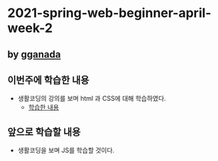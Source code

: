 # 2021-spring-web-beginner-april-week-2

## by [gganada](https://github.com/gganada)

## 이번주에 학습한 내용

- 생활코딩의 강의를 보며 html 과 CSS에 대해 학습하였다.
  -  [학습한 내용](https://gganada.github.io/JH_WebStudy/)

## 앞으로 학습할 내용

- 생활코딩을 보며 JS를 학습할 것이다.
